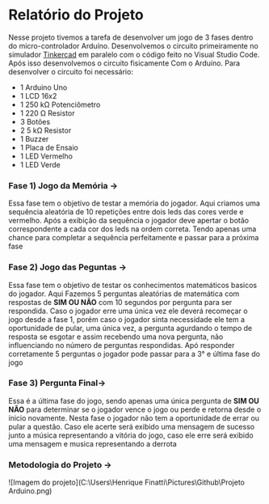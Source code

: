# Relatório do Projeto
Nesse projeto tivemos a tarefa de desenvolver um jogo de 3 fases dentro do micro-controlador Arduíno.
Desenvolvemos o circuito primeiramente no simulador [Tinkercad](https://www.tinkercad.com/) em paralelo com o código feito no Visual Studio Code.
Após isso desenvolvemos o circuito fisicamente Com o Arduíno.
Para desenvolver o circuito foi necessário:
- 1   Arduino Uno
- 1   LCD 16x2
- 1 	250 kΩ Potenciômetro
- 1 	220 Ω Resistor
- 3 	Botões
- 2 	5 kΩ Resistor
- 1 	Buzzer
- 1   Placa de Ensaio
- 1   LED Vermelho
- 1   LED Verde

### Fase 1) Jogo da Memória ->
  Essa fase tem o objetivo de testar a memória do jogador. Aqui criamos uma sequência aleatória de 10 repetições entre dois leds das cores verde e vermelho.
  Após a exibição da sequência o jogador deve apertar o botão correspondente a cada cor dos leds na ordem correta. 
  Tendo apenas uma chance para completar a sequência perfeitamente e passar para a próxima fase

### Fase 2) Jogo das Peguntas ->
  Essa fase tem o objetivo de testar os conhecimentos matemáticos basicos do jogador. Aqui Fazemos 5 perguntas aleatórias de matemática com respostas de __SIM OU NÃO__ com 10 segundos por pergunta para ser respondida.
  Caso o jogador erre uma única vez ele deverá recomeçar o jogo desde a fase 1, porém caso o jogador sinta necessidade ele tem a oportunidade de pular, uma única vez, a pergunta agurdando o tempo de resposta se esgotar e assim recebendo uma nova pergunta, não influenciando no número de perguntas respondidas.
  Apó responder corretamente 5 perguntas o jogador pode passar para a 3° e última fase do jogo

### Fase 3) Pergunta Final->
  Essa é a última fase do jogo, sendo apenas uma única pergunta de __SIM OU NÃO__ para determinar se o jogador vence o jogo ou perde e retorna desde o ínicio novamente. Nesta fase o jogador não tem a oportunidade de errar ou pular a questão. Caso ele acerte será exibido uma mensagem de sucesso junto a música representando a vitória do jogo, caso ele erre será exibido uma mensagem e musica representando a derrota

### Metodologia do Projeto ->
  ![Imagem do projeto](C:\Users\Henrique Finatti\Pictures\Github\Projeto Arduino.png)
